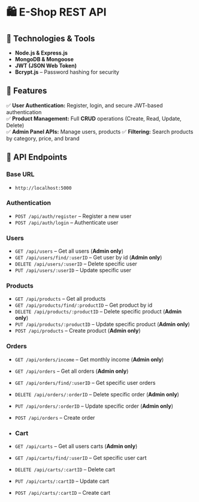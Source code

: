 # 🛍️ E-Shop REST API  

## 🔧 Technologies & Tools  
- **Node.js & Express.js**
- **MongoDB & Mongoose**
- **JWT (JSON Web Token)**
- **Bcrypt.js** – Password hashing for security  

## 🚀 Features  
✅ **User Authentication:** Register, login, and secure JWT-based authentication  
✅ **Product Management:** Full **CRUD** operations (Create, Read, Update, Delete)  
✅ **Admin Panel APIs:** Manage users, products
✅ **Filtering:** Search products by category, price, and brand  

## 🔗 API Endpoints 

### **Base URL**
- `http://localhost:5000`

### **Authentication**  
- `POST /api/auth/register` – Register a new user  
- `POST /api/auth/login` – Authenticate user

### **Users**
- `GET /api/users` – Get all users (**Admin only**) 
- `GET /api/users/find/:userID` – Get user by id (**Admin only**) 
- `DELETE /api/users/:userID` – Delete specific user
- `PUT /api/users/:userID` – Update specific user

### **Products**  
- `GET /api/products` – Get all products
- `GET /api/products/find/:productID` – Get product by id
- `DELETE /api/products/:productID` – Delete specific product (**Admin only**) 
- `PUT /api/products/:productID` – Update specific product (**Admin only**) 
- `POST /api/products` – Create product (**Admin only**) 

### **Orders**  
- `GET /api/orders/income` – Get monthly income (**Admin only**) 
- `GET /api/orders` – Get all orders (**Admin only**) 
- `GET /api/orders/find/:userID` – Get specific user orders
- `DELETE /api/orders/:orderID` – Delete specific order  (**Admin only**) 
- `PUT /api/orders/:orderID` – Update specific order (**Admin only**) 
- `POST /api/orders` – Create order

- ### **Cart**
- `GET /api/carts` – Get all users carts (**Admin only**) 
- `GET /api/carts/find/:userID` – Get specific user cart
- `DELETE /api/carts/:cartID` – Delete cart
- `PUT /api/carts/:cartID` – Update cart
- `POST /api/carts/:cartID` – Create cart

